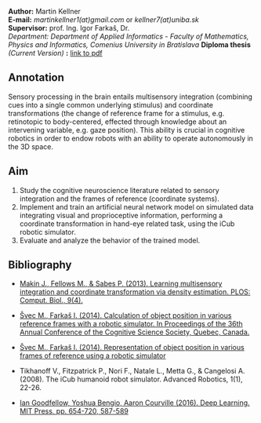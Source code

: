 **Author:** Martin Kellner<br>
**E-mail:** *martinkellner1(at)gmail.com* or *kellner7(at)uniba.sk* <br>
**Supervisor:** prof. Ing. Igor Farkaš, Dr. <br>
**Department:* Department of Applied Informatics - Faculty of Mathematics, Physics and Informatics, Comenius University in Bratislava* 
**Diploma thesis** *(Current Version)* **:** [link to pdf](https://github.com/martinkellner/Diploma-thesis/blob/master/thesis/diploma.pdf)

## Annotation
Sensory processing in the brain entails multisensory integration (combining cues into a single common underlying stimulus) and coordinate transformations (the change of reference frame for a stimulus, e.g. retinotopic to body-centered, effected through knowledge about an intervening variable, e.g. gaze position). This ability is crucial in cognitive robotics in order to endow robots with an ability to operate autonomously in the 3D space.

## Aim
1. Study the cognitive neuroscience literature related to sensory integration and the frames of reference (coordinate systems).
2. Implement and train an artificial neural network model on simulated data integrating visual and proprioceptive information, performing a coordinate transformation in hand-eye related task, using the iCub robotic simulator.
3. Evaluate and analyze the behavior of the trained model.

## Bibliography
* <a href="http://journals.plos.org/ploscompbiol/article?id=10.1371/journal.pcbi.1003035">Makin J., Fellows M., & Sabes P. (2013). Learning multisensory integration and coordinate transformation via density estimation. PLOS: Comput. Biol., 9(4).</a>

* <a href="http://cogsci.fmph.uniba.sk/~farkas/Papers/svec-farkas.cogsci14.pdf">Švec M., Farkaš I. (2014). Calculation of object position in various reference frames with a robotic simulator. In Proceedings of the 36th Annual Conference of the Cognitive Science Society, Quebec, Canada.</a>

* <a href="http://alis.uniba.sk/storage/ddp/dostupne/FM/2013/2013-FM-43608/56780v1.pdf">Švec M., Farkaš I. (2014). Representation of object position in various frames of reference using a robotic simulator</a>

* Tikhanoff V., Fitzpatrick P., Nori F., Natale L., Metta G., & Cangelosi A. (2008). The iCub humanoid robot simulator. Advanced Robotics, 1(1), 22-26.

* <a href="http://www.deeplearningbook.org/"> Ian Goodfellow, Yoshua Bengio, Aaron Courville (2016). Deep Learning.
MIT Press, pp. 654-720, 587-589 </a>

